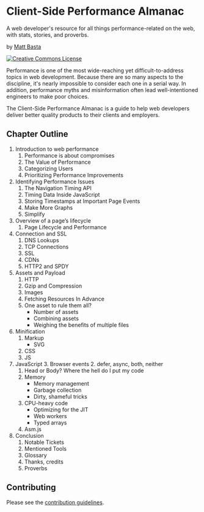 # Client-Side Performance Almanac

A web developer's resource for all things performance-related on the web, with
stats, stories, and proverbs.

by [Matt Basta](http://mattbasta.com)

<a rel="license" href="http://creativecommons.org/licenses/by-nc-sa/3.0/"><img alt="Creative Commons License" style="border-width:0" src="http://i.creativecommons.org/l/by-nc-sa/3.0/88x31.png"></a>

Performance is one of the most wide-reaching yet difficult-to-address topics in
web development. Because there are so many aspects to the discipline, it's
nearly impossible to consider each one in a serial way. In addition,
performance myths and misinformation often lead well-intentioned engineers to
make poor choices.

The Client-Side Performance Almanac is a guide to help web developers deliver
better quality products to their clients and employers.


## Chapter Outline

1. Introduction to web performance
    1. Performance is about compromises
    2. The Value of Performance
    3. Categorizing Users
    4. Prioritizing Performance Improvements
2. Identifying Performance Issues
    1. The Navigation Timing API
    2. Timing Data Inside JavaScript
    3. Storing Timestamps at Important Page Events
    4. Make More Graphs
    5. Simplify
3. Overview of a page’s lifecycle
    1. Page Lifecycle and Performance
4. Connection and SSL
    1. DNS Lookups
    2. TCP Connections
    3. SSL
    4. CDNs
    5. HTTP2 and SPDY
5. Assets and Payload
    1. HTTP
    2. Gzip and Compression
    3. Images
    4. Fetching Resources In Advance
    5. One asset to rule them all?
        - Number of assets
        - Combining assets
        - Weighing the benefits of multiple files
6. Minification
    1. Markup
        - SVG
    2. CSS
    3. JS
7. JavaScript
    3. Browser events
    2. defer, async, both, neither
    1. Head or Body? Where the hell do I put my code
    3. Memory
        - Memory management
        - Garbage collection
        - Dirty, shameful tricks
    3. CPU-heavy code
        - Optimizing for the JIT
        - Web workers
        - Typed arrays
    3. Asm.js
8. Conclusion
    1. Notable Tickets
    2. Mentioned Tools
    3. Glossary
    4. Thanks, credits
    5. Proverbs


## Contributing

Please see the [contribution guidelines](CONTRIBUTING.md).
